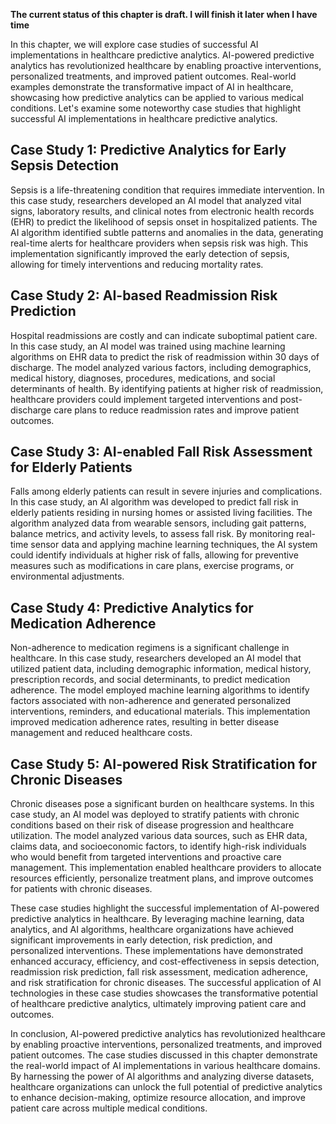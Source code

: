 **The current status of this chapter is draft. I will finish it later when I have time**

In this chapter, we will explore case studies of successful AI implementations in healthcare predictive analytics. AI-powered predictive analytics has revolutionized healthcare by enabling proactive interventions, personalized treatments, and improved patient outcomes. Real-world examples demonstrate the transformative impact of AI in healthcare, showcasing how predictive analytics can be applied to various medical conditions. Let's examine some noteworthy case studies that highlight successful AI implementations in healthcare predictive analytics.

Case Study 1: Predictive Analytics for Early Sepsis Detection
-------------------------------------------------------------

Sepsis is a life-threatening condition that requires immediate intervention. In this case study, researchers developed an AI model that analyzed vital signs, laboratory results, and clinical notes from electronic health records (EHR) to predict the likelihood of sepsis onset in hospitalized patients. The AI algorithm identified subtle patterns and anomalies in the data, generating real-time alerts for healthcare providers when sepsis risk was high. This implementation significantly improved the early detection of sepsis, allowing for timely interventions and reducing mortality rates.

Case Study 2: AI-based Readmission Risk Prediction
--------------------------------------------------

Hospital readmissions are costly and can indicate suboptimal patient care. In this case study, an AI model was trained using machine learning algorithms on EHR data to predict the risk of readmission within 30 days of discharge. The model analyzed various factors, including demographics, medical history, diagnoses, procedures, medications, and social determinants of health. By identifying patients at higher risk of readmission, healthcare providers could implement targeted interventions and post-discharge care plans to reduce readmission rates and improve patient outcomes.

Case Study 3: AI-enabled Fall Risk Assessment for Elderly Patients
------------------------------------------------------------------

Falls among elderly patients can result in severe injuries and complications. In this case study, an AI algorithm was developed to predict fall risk in elderly patients residing in nursing homes or assisted living facilities. The algorithm analyzed data from wearable sensors, including gait patterns, balance metrics, and activity levels, to assess fall risk. By monitoring real-time sensor data and applying machine learning techniques, the AI system could identify individuals at higher risk of falls, allowing for preventive measures such as modifications in care plans, exercise programs, or environmental adjustments.

Case Study 4: Predictive Analytics for Medication Adherence
-----------------------------------------------------------

Non-adherence to medication regimens is a significant challenge in healthcare. In this case study, researchers developed an AI model that utilized patient data, including demographic information, medical history, prescription records, and social determinants, to predict medication adherence. The model employed machine learning algorithms to identify factors associated with non-adherence and generated personalized interventions, reminders, and educational materials. This implementation improved medication adherence rates, resulting in better disease management and reduced healthcare costs.

Case Study 5: AI-powered Risk Stratification for Chronic Diseases
-----------------------------------------------------------------

Chronic diseases pose a significant burden on healthcare systems. In this case study, an AI model was deployed to stratify patients with chronic conditions based on their risk of disease progression and healthcare utilization. The model analyzed various data sources, such as EHR data, claims data, and socioeconomic factors, to identify high-risk individuals who would benefit from targeted interventions and proactive care management. This implementation enabled healthcare providers to allocate resources efficiently, personalize treatment plans, and improve outcomes for patients with chronic diseases.

These case studies highlight the successful implementation of AI-powered predictive analytics in healthcare. By leveraging machine learning, data analytics, and AI algorithms, healthcare organizations have achieved significant improvements in early detection, risk prediction, and personalized interventions. These implementations have demonstrated enhanced accuracy, efficiency, and cost-effectiveness in sepsis detection, readmission risk prediction, fall risk assessment, medication adherence, and risk stratification for chronic diseases. The successful application of AI technologies in these case studies showcases the transformative potential of healthcare predictive analytics, ultimately improving patient care and outcomes.

In conclusion, AI-powered predictive analytics has revolutionized healthcare by enabling proactive interventions, personalized treatments, and improved patient outcomes. The case studies discussed in this chapter demonstrate the real-world impact of AI implementations in various healthcare domains. By harnessing the power of AI algorithms and analyzing diverse datasets, healthcare organizations can unlock the full potential of predictive analytics to enhance decision-making, optimize resource allocation, and improve patient care across multiple medical conditions.
